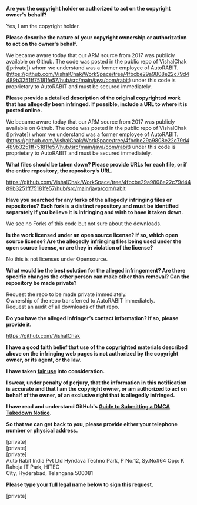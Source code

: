 **Are you the copyright holder or authorized to act on the copyright owner's behalf?**

Yes, I am the copyright holder.

**Please describe the nature of your copyright ownership or authorization to act on the owner's behalf.**

We became aware today that our ARM source from 2017 was publicly available on Github. The code was posted in the public repo of VishalChak ([private]) whom we understand was a former employee of AutoRABIT. (https://github.com/VishalChak/WorkSpace/tree/4fbcbe29a9808e22c79d4489b3251ff75181fe57/hub/src/main/java/com/rabit) under this code is proprietary to AutoRABIT and must be secured immediately.

**Please provide a detailed description of the original copyrighted work that has allegedly been infringed. If possible, include a URL to where it is posted online.**

We became aware today that our ARM source from 2017 was publicly available on Github. The code was posted in the public repo of VishalChak ([private]) whom we understand was a former employee of AutoRABIT. (https://github.com/VishalChak/WorkSpace/tree/4fbcbe29a9808e22c79d4489b3251ff75181fe57/hub/src/main/java/com/rabit) under this code is proprietary to AutoRABIT and must be secured immediately.

**What files should be taken down? Please provide URLs for each file, or if the entire repository, the repository’s URL.**

https://github.com/VishalChak/WorkSpace/tree/4fbcbe29a9808e22c79d4489b3251ff75181fe57/hub/src/main/java/com/rabit

**Have you searched for any forks of the allegedly infringing files or repositories? Each fork is a distinct repository and must be identified separately if you believe it is infringing and wish to have it taken down.**

We see no Forks of this code but not sure about the downloads.

**Is the work licensed under an open source license? If so, which open source license? Are the allegedly infringing files being used under the open source license, or are they in violation of the license?**

No this is not licenses under Opensource.

**What would be the best solution for the alleged infringement? Are there specific changes the other person can make other than removal? Can the repository be made private?**

Request the repo to be made private immediately.  
Ownership of the repo transferred to AutoRABIT immediately.  
Request an audit of all downloads of that repo.

**Do you have the alleged infringer’s contact information? If so, please provide it.**

https://github.com/VishalChak

**I have a good faith belief that use of the copyrighted materials described above on the infringing web pages is not authorized by the copyright owner, or its agent, or the law.**

**I have taken <a href="https://www.lumendatabase.org/topics/22">fair use</a> into consideration.**

**I swear, under penalty of perjury, that the information in this notification is accurate and that I am the copyright owner, or am authorized to act on behalf of the owner, of an exclusive right that is allegedly infringed.**

**I have read and understand GitHub's <a href="https://docs.github.com/articles/guide-to-submitting-a-dmca-takedown-notice/">Guide to Submitting a DMCA Takedown Notice</a>.**

**So that we can get back to you, please provide either your telephone number or physical address.**

[private]  
[private]  
[private]  
Auto Rabit India Pvt Ltd
Hyndava Techno Park, P No:12, Sy.No#64 Opp: K Raheja IT Park, HITEC  
City, Hyderabad, Telangana 500081

**Please type your full legal name below to sign this request.**

[private]
